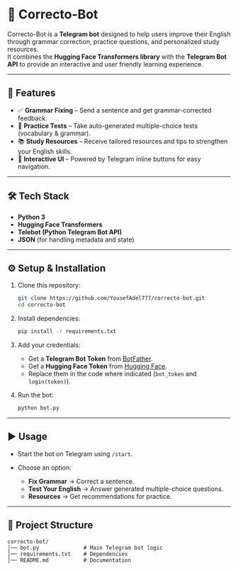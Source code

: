 
# 📘 Correcto-Bot

Correcto-Bot is a **Telegram bot** designed to help users improve their English through grammar correction, practice questions, and personalized study resources.  
It combines the **Hugging Face Transformers library** with the **Telegram Bot API** to provide an interactive and user friendly learning experience.

---

## 🚀 Features
- ✅ **Grammar Fixing** – Send a sentence and get grammar-corrected feedback.  
- 📝 **Practice Tests** – Take auto-generated multiple-choice tests (vocabulary & grammar).  
- 📚 **Study Resources** – Receive tailored resources and tips to strengthen your English skills.  
- 🤝 **Interactive UI** – Powered by Telegram inline buttons for easy navigation.  

---

## 🛠️ Tech Stack
- **Python 3**
- **Hugging Face Transformers**
- **Telebot (Python Telegram Bot API)**
- **JSON** (for handling metadata and state)

---

## ⚙️ Setup & Installation
1. Clone this repository:
   ```bash
   git clone https://github.com/YousefAdel777/correcto-bot.git
   cd correcto-bot
   
2. Install dependencies:

   ```bash
   pip install -r requirements.txt
   ```

3. Add your credentials:

   * Get a **Telegram Bot Token** from [BotFather](https://core.telegram.org/bots#botfather).
   * Get a **Hugging Face Token** from [Hugging Face](https://huggingface.co/settings/tokens).
   * Replace them in the code where indicated (`bot_token` and `login(token)`).

4. Run the bot:

   ```bash
   python bot.py
   ```

---

## ▶️ Usage

* Start the bot on Telegram using `/start`.
* Choose an option:

  * **Fix Grammar** → Correct a sentence.
  * **Test Your English** → Answer generated multiple-choice questions.
  * **Resources** → Get recommendations for practice.

---

## 📂 Project Structure

```
correcto-bot/
│── bot.py              # Main Telegram bot logic
│── requirements.txt    # Dependencies
│── README.md           # Documentation
```
